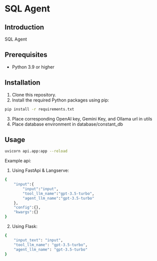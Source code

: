 # SQL Agent
## Introduction
SQL Agent

## Prerequisites
- Python 3.9 or higher

## Installation

1. Clone this repository.
2. Install the required Python packages using pip:

```bash
pip install -r requirements.txt
```
3. Place corresponding OpenAI key, Gemini Key, and Ollama url in utils
4. Place database environment in database/constant_db

## Usage
```bash
uvicorn api.app:app --reload
```
Example api:
1. Using FastApi & Langserve:
```bash
{
    "input":{
        "input":"input",
        "tool_llm_name":"gpt-3.5-turbo",
        "agent_llm_name":"gpt-3.5-turbo"
    },
    "config":{},
    "kwargs":{}
}
````
2. Using Flask:
```bash
{
    "input_text": "input",
    "tool_llm_name": "gpt-3.5-turbo",
    "agent_llm_name": "gpt-3.5-turbo"
}
```
